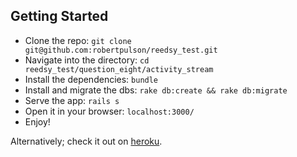 ## Getting Started

* Clone the repo: `git clone git@github.com:robertpulson/reedsy_test.git`
* Navigate into the directory: `cd reedsy_test/question_eight/activity_stream`
* Install the dependencies: `bundle`
* Install and migrate the dbs: `rake db:create && rake db:migrate`
* Serve the app: `rails s`
* Open it in your browser: `localhost:3000/`
* Enjoy!

Alternatively; check it out on [heroku](http://mysterious-eyrie-69531.herokuapp.com).
